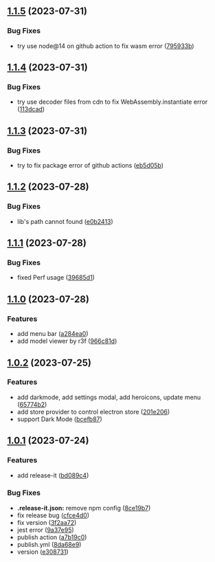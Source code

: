 

## [1.1.5](https://github.com/MarshallChang/Manyi-transformer/compare/v1.1.4...v1.1.5) (2023-07-31)


### Bug Fixes

* try use node@14 on github action to fix wasm error ([795933b](https://github.com/MarshallChang/Manyi-transformer/commit/795933b94aeb171a83843549ae9c6821287da8a9))

## [1.1.4](https://github.com/MarshallChang/Manyi-transformer/compare/v1.1.3...v1.1.4) (2023-07-31)


### Bug Fixes

* try use decoder files from cdn to fix WebAssembly.instantiate error ([113dcad](https://github.com/MarshallChang/Manyi-transformer/commit/113dcadec2cee7f5224c4c699857d183e7c8356d))

## [1.1.3](https://github.com/MarshallChang/Manyi-transformer/compare/v1.1.2...v1.1.3) (2023-07-31)


### Bug Fixes

* try to fix package error of github actions ([eb5d05b](https://github.com/MarshallChang/Manyi-transformer/commit/eb5d05be01f8ee529461ee3da161e59aa5d06855))

## [1.1.2](https://github.com/MarshallChang/Manyi-transformer/compare/v1.1.1...v1.1.2) (2023-07-28)


### Bug Fixes

* lib's path cannot found ([e0b2413](https://github.com/MarshallChang/Manyi-transformer/commit/e0b2413976bb011fa94bd50c93462d72dec01d9e))

## [1.1.1](https://github.com/MarshallChang/Manyi-transformer/compare/v1.1.0...v1.1.1) (2023-07-28)


### Bug Fixes

* fixed Perf usage ([39685d1](https://github.com/MarshallChang/Manyi-transformer/commit/39685d192147a5239dad11ff2e6b58f698226df5))

## [1.1.0](https://github.com/MarshallChang/Manyi-transformer/compare/v1.0.2...v1.1.0) (2023-07-28)


### Features

* add menu bar ([a284ea0](https://github.com/MarshallChang/Manyi-transformer/commit/a284ea09fa0d84c30bbf1b0fc7c9767befc15bc1))
* add model viewer by r3f ([966c81d](https://github.com/MarshallChang/Manyi-transformer/commit/966c81da2f757a8b8f12aca375b621403d2e3384))

## [1.0.2](https://github.com/MarshallChang/Manyi-transformer/compare/v1.0.1...v1.0.2) (2023-07-25)


### Features

* add darkmode, add settings modal, add heroicons, update menu ([65774b2](https://github.com/MarshallChang/Manyi-transformer/commit/65774b26b9c02b6ba958cd79a8988de4bc17021c))
* add store provider to control electron store ([201e206](https://github.com/MarshallChang/Manyi-transformer/commit/201e206f69c7ead6df45970f8ea73c42ff54e6f2))
* support Dark Mode ([bcefb87](https://github.com/MarshallChang/Manyi-transformer/commit/bcefb87bf314887944e49653a07296410b89270e))

## [1.0.1](https://github.com/MarshallChang/Manyi-transformer/compare/v1.0.0...v1.0.1) (2023-07-24)


### Features

* add release-it ([bd089c4](https://github.com/MarshallChang/Manyi-transformer/commit/bd089c43462be465f8cffab318475aa1e105f619))


### Bug Fixes

* **.release-it.json:** remove npm config ([8ce19b7](https://github.com/MarshallChang/Manyi-transformer/commit/8ce19b7ba15f4afd5cb142bd06044b3bd1f2ce1c))
* fix release bug ([cfce4d0](https://github.com/MarshallChang/Manyi-transformer/commit/cfce4d063ffd234c2f524983637fb28754088625))
* fix version ([3f2aa72](https://github.com/MarshallChang/Manyi-transformer/commit/3f2aa7206b3cf5ac47f5b4b4f5246523eb35b85b))
* jest error ([9a37e95](https://github.com/MarshallChang/Manyi-transformer/commit/9a37e9599115b2853992e13085000568cb75ae69))
* publish action ([a7b19c0](https://github.com/MarshallChang/Manyi-transformer/commit/a7b19c00a89fd921e62486dd10152cfb7243e058))
* publish.yml ([8da68e9](https://github.com/MarshallChang/Manyi-transformer/commit/8da68e91f3a53ae2aac064585e98ced8e46926c9))
* version ([e308731](https://github.com/MarshallChang/Manyi-transformer/commit/e308731b46221dcc4e141e3b6ef90091016cab9c))